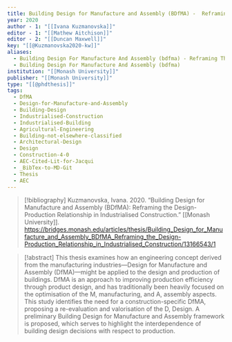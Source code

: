 ```yaml
---
title: Building Design for Manufacture and Assembly (BDfMA) -  Reframing the Design-Production Relationship in Industrialised Construction
year: 2020
author - 1: "[[Ivana Kuzmanovska]]"
editor - 1: "[[Mathew Aitchison]]"
editor - 2: "[[Duncan Maxwell]]"
key: "[[@Kuzmanovska2020-kw]]"
aliases:
  - Building Design For Manufacture And Assembly (bdfma) - Reframing The Design-Production Relationship In Industrialised Construction
  - Building Design For Manufacture And Assembly (bdfma)
institution: "[[Monash University]]"
publisher: "[[Monash University]]"
type: "[[@phdthesis]]"
tags:
  - DfMA
  - Design-for-Manufacture-and-Assembly
  - Building-Design
  - Industrialised-Construction
  - Industrialised-Building
  - Agricultural-Engineering
  - Building-not-elsewhere-classified
  - Architectural-Design
  - Design
  - Construction-4-0
  - AEC-Cited-Lit-for-Jacqui
  - _BibTex-to-MD-Git
  - Thesis
  - AEC
---
```


> [!bibliography]
> Kuzmanovska, Ivana. 2020. “Building Design for Manufacture and Assembly (BDfMA): Reframing the Design-Production Relationship in Industrialised Construction.” [[Monash University]]. https://bridges.monash.edu/articles/thesis/Building_Design_for_Manufacture_and_Assembly_BDfMA_Reframing_the_Design-Production_Relationship_in_Industrialised_Construction/13166543/1

> [!abstract]
> This thesis examines how an engineering concept derived from the manufacturing industries—Design for Manufacture and Assembly (DfMA)—might be applied to the design and production of buildings. DfMA is an approach to improving production efficiency through product design, and has traditionally been heavily focused on the optimisation of the M, manufacturing, and A, assembly aspects. This study identifies the need for a construction-specific DfMA, proposing a re-evaluation and valorisation of the D, Design. A preliminary Building Design for Manufacture and Assembly framework is proposed, which serves to highlight the interdependence of building design decisions with respect to production.